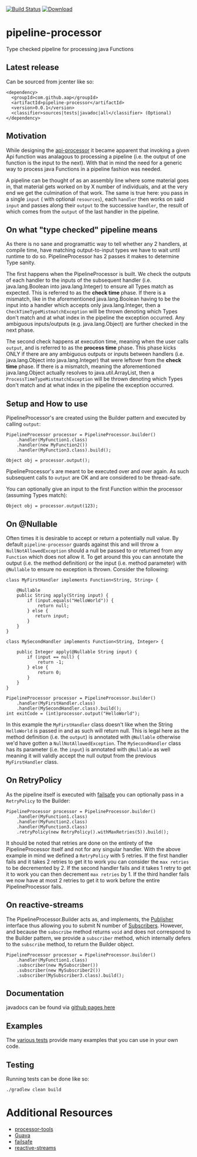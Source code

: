 [![Build Status](https://travis-ci.org/apis-and-processors/pipeline-processor.svg?branch=master)](https://travis-ci.org/apis-and-processors/pipeline-processor)
[![Download](https://api.bintray.com/packages/apis-and-processors/java-libraries/pipeline-processor/images/download.svg) ](https://bintray.com/apis-and-processors/java-libraries/pipeline-processor/_latestVersion)

# pipeline-processor
Type checked pipeline for processing java Functions

## Latest release

Can be sourced from jcenter like so:

    <dependency>
      <groupId>com.github.aap</groupId>
      <artifactId>pipeline-processor</artifactId>
      <version>0.0.1</version>
      <classifier>sources|tests|javadoc|all</classifier> (Optional)
    </dependency>
    
## Motivation

While designing the [api-processor](https://github.com/apis-and-processors/api-processor) it became apparent that invoking a given Api 
function was analagous to processing a pipeline (i.e. the output of one function is the input to the next). With that in mind the need 
for a generic way to process java Functions in a pipeline fashion was needed.

A pipeline can be thought of as an assembly line where some material goes in, that material gets worked on by X number of individuals, and at the very end we get the culmination of that work. The same is true here: you pass in a single `input` ( with optional `resources`), each `handler` then works on said `input` and passes along their `output` to the successive `handler`, the result of which comes from the `output` of the last handler in the pipeline.

## On what "type checked" pipeline means

As there is no sane and programattic way to tell whether any 2 handlers, at compile time, have matching output-to-input types we have 
to wait until runtime to do so. PipelineProcessor has 2 passes it makes to determine Type sanity. 

The first happens when the PipelineProcessor is built. We check the outputs of each handler to the inputs of the subsequent handler 
(i.e. java.lang.Boolean into java.lang.Integer) to ensure all Types match as expected. This is referred to as the __check time__ phase. 
If there is a mismatch, like in the aforementioned java.lang.Boolean having to be the input into a handler which accepts only java.lang.Integer, 
then a `CheckTimeTypeMistmatchException` will be thrown denoting which Types don't match and at what index in the pipeline the exception occurred. 
Any ambiguous inputs/outputs (e.g. java.lang.Object) are further checked in the next phase.

The second check happens at execution time, meaning when the user calls `output`, and is referred to as the __process time__ phase. 
This phase kicks ONLY if there are any ambiguous outputs or inputs between handlers (i.e. java.lang.Object into java.lang.Integer) 
that were leftover from the __check time__ phase. If there is a mismatch, meaning the aforementioned java.lang.Object actually resolves 
to java.util.ArrayList, then a `ProcessTimeTypeMistmatchException` will be thrown denoting which Types don't match and at what index 
in the pipeline the exception occurred.

## Setup and How to use

PipelineProcessor's are created using the Builder pattern and executed by calling `output`:

    PipelineProcessor processor = PipelineProcessor.builder()
        .handler(MyFunction1.class)
        .handler(new MyFunction2())
        .handler(MyFunction3.class).build();
        
    Object obj = processor.output();

PipelineProcessor's are meant to be executed over and over again. As such subsequent calls to `output` are OK and are considered to be thread-safe. 

You can optionally give an input to the first Function within the processor (assuming Types match):

    Object obj = processor.output(123);

## On @Nullable

Often times it is desirable to accept or return a potentially null value. By default `pipeline-processor` guards against this and will throw a `NullNotAllowedException` should a null be passed to or returned from any `Function` which does not allow it. To get around this you can annotate the output (i.e. the method definition) or the input (i.e. method parameter) with `@Nullable` to ensure no exception is thrown. Consider the following:

    class MyFirstHandler implements Function<String, String> {
        
        @Nullable
        public String apply(String input) {
            if (input.equals("HelloWorld")) {
                return null;
            } else {
               return input;
            } 
        }
    }
    
    class MySecondHandler implements Function<String, Integer> {

        public Integer apply(@Nullable String input) {
            if (input == null) {
                return -1;
            } else {
                return 0;
            }
        }
    }
    
    PipelineProcessor processor = PipelineProcessor.builder()
        .handler(MyFirstHandler.class)
        .handler(MySecondHandler.class).build();
    int exitCode = (int)processor.output("HelloWorld");
    

In this example the `MyFirstHandler` class doesn't like when the String `HelloWorld` is passed in and as such will return null. This is legal here as the method definition (i.e. the `output`) is annotated with `@Nullable` otherwise we'd have gotten a `NullNotAllowedException`. The `MySecondHandler` class has its parameter (i.e. the `input`) is annotated with `@Nullable` as well meaning it will validly accept the null output from the previous `MyFirstHandler` class.

## On RetryPolicy

As the pipeline itself is executed with [failsafe](https://github.com/jhalterman/failsafe) you can optionally pass in a `RetryPolicy` to the Builder:

    PipelineProcessor processor = PipelineProcessor.builder()
        .handler(MyFunction1.class)
        .handler(MyFunction2.class)
        .handler(MyFunction3.class)
        .retryPolicy(new RetryPolicy().withMaxRetries(5)).build();
	
It should be noted that retries are done on the entirety of the PipelineProcessor itself and not for any singular handler. 
With the above example in mind we defined a `RetryPolicy` with 5 retries. If the first handler fails and it takes 2 retries to 
get it to work you can consider the `max retries` to be decremented by 2. If the second handler fails and it takes 1 retry to 
get it to work you can then decrement `max retries` by 1. If the third handler fails we now have at most 2 retries to get it 
to work before the entire PipelineProcessor fails.
    
## On reactive-streams

The PipelineProcessor.Builder acts as, and implements, the [Publisher](https://github.com/reactive-streams/reactive-streams-jvm#1-publisher-code) 
interface thus allowing you to submit N number of [Subscribers](https://github.com/reactive-streams/reactive-streams-jvm#2-subscriber-code).
However, and because the `subscribe` method returns `void` and does not correspond to the Builder pattern, we provide a `subscriber` method, 
which internally defers to the `subscribe` method, to return the Builder object. 

    PipelineProcessor processor = PipelineProcessor.builder()
        .handler(MyFunction1.class)
        .subscriber(new MySubscriber())
        .subscriber(new MySubscriber2())
        .subscriber(MySubscriber3.class).build();

## Documentation

javadocs can be found via [github pages here](https://apis-and-processors.github.io/pipeline-processor/docs/javadoc/)

## Examples

The [various tests](https://github.com/apis-and-processors/pipeline-processor/tree/master/src/test/java/com/github/pipeline/processor) 
provide many examples that you can use in your own code.
    
## Testing

Running tests can be done like so:

    ./gradlew clean build
	
# Additional Resources

* [processor-tools](https://github.com/apis-and-processors/processor-tools)
* [Guava](https://github.com/google/guava/wiki)
* [failsafe](https://github.com/jhalterman/failsafe)
* [reactive-streams](https://github.com/reactive-streams/reactive-streams-jvm)
